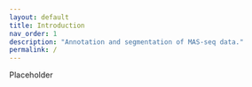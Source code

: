 ```yaml
---
layout: default
title: Introduction
nav_order: 1
description: "Annotation and segmentation of MAS-seq data."
permalink: /
---
```


Placeholder
